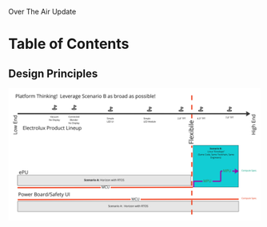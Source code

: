 Over The Air Update

# Table of Contents

## Design Principles
<p align="center">
  <img width="1200" src="./images/PoC_Flexible_Platform.jpg">
  </p>